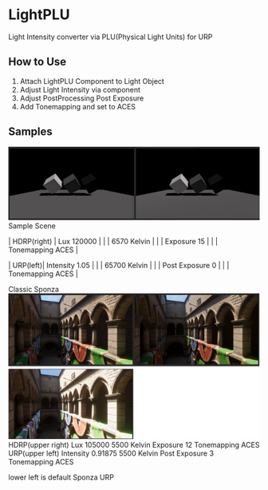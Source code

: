 # LightPLU
 Light Intensity converter via PLU(Physical Light Units) for URP

## How to Use
1. Attach LightPLU Component to Light Object
2. Adjust Light Intensity via component
3. Adjust PostProcessing Post Exposure
4. Add Tonemapping and set to ACES

## Samples

![image](https://github.com/8izips/LightPLU/blob/images/sampleCompare.png)
Sample Scene

| HDRP(right) | Lux 120000 |
| | 6570 Kelvin |
| | Exposure 15 |
| | Tonemapping ACES |

| URP(left)| Intensity 1.05 |
| | 65700 Kelvin |
| | Post Exposure 0 |
| | Tonemapping ACES |
 
Classic Sponza
![image](https://github.com/8izips/LightPLU/blob/images/sponzaCompare.png)
HDRP(upper right)
	Lux 105000
	5500 Kelvin
	Exposure 12
	Tonemapping ACES
URP(upper left)
	Intensity 0.91875
	5500 Kelvin
	Post Exposure 3
	Tonemapping ACES

lower left is default Sponza URP
